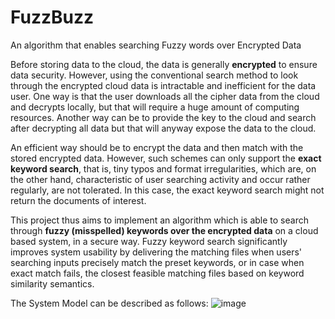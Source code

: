 # FuzzBuzz
An algorithm that enables searching Fuzzy words over Encrypted Data

Before storing data to the cloud, the data is generally **encrypted** to ensure data security. However,
using the conventional search method to look through the encrypted cloud data is
intractable and inefficient for the data user. One way is that the user downloads all
the cipher data from the cloud and decrypts locally, but that will require a huge
amount of computing resources. Another way can be to provide the key to the cloud
and search after decrypting all data but that will anyway expose the data to the
cloud.

An efficient way should be to encrypt the data and then match with the stored
encrypted data. However, such schemes can only support the **exact keyword
search**, that is, tiny typos and format irregularities, which are, on the other hand,
characteristic of user searching activity and occur rather regularly, are not tolerated.
In this case, the exact keyword search might not return the documents of interest.

This project thus aims to implement an algorithm which is able to search through
**fuzzy (misspelled) keywords over the encrypted data** on a cloud based system,
in a secure way. Fuzzy keyword search significantly improves system usability by
delivering the matching files when users' searching inputs precisely match the preset
keywords, or in case when exact match fails, the closest feasible matching files
based on keyword similarity semantics.

The System Model can be described as follows:
![image](https://github.com/rt671/FuzzBuzz/assets/82562103/5de8e323-17ac-499c-abba-bcebe2a50492)
